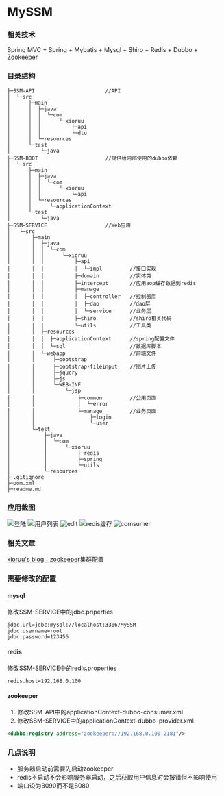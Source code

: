 # MySSM

### 相关技术
Spring MVC + Spring + Mybatis + Mysql + Shiro + Redis + Dubbo + Zookeeper

### 目录结构
```shell
├─SSM-API                       //API
│  └─src
│      ├─main
│      │  ├─java
│      │  │  └─com
│      │  │      └─xioruu
│      │  │          ├─api          
│      │  │          └─dto
│      │  └─resources
│      └─test
│          └─java
├─SSM-BOOT                      //提供给内部使用的dubbo依赖
│  └─src
│      ├─main
│      │  ├─java
│      │  │  └─com
│      │  │      └─xioruu
│      │  │          └─api
│      │  └─resources
│      │      └─applicationContext
│      └─test
│          └─java
├─SSM-SERVICE                   //Web应用
│   └─src
│       ├─main
│       │  ├─java
│       │  │  └─com
│       │  │      └─xioruu
│       │  │          ├─api
│       │  │          │  └─impl         //接口实现
│       │  │          ├─domain          //实体类
│       │  │          ├─intercept       //应用aop缓存数据到redis
│       │  │          ├─manage  
│       │  │          │  ├─controller   //控制器层
│       │  │          │  ├─dao          //dao层
│       │  │          │  └─service      //业务层
│       │  │          ├─shiro           //shiro相关代码
│       │  │          └─utils           //工具类
│       │  ├─resources
│       │  │  ├─applicationContext      //spring配置文件
│       │  │  └─sql                     //数据库脚本
│       │  └─webapp                     //前端文件
│       │      ├─bootstrap
│       │      ├─bootstrap-fileinput    //图片上传
│       │      ├─jquery
│       │      ├─js
│       │      └─WEB-INF
│       │          └─jsp                
│       │              ├─common         //公用页面
│       │              │  └─error
│       │              └─manage         //业务页面
│       │                  ├─login
│       │                  └─user
│       └─test
│           ├─java
│           │  └─com
│           │      └─xioruu
│           │          ├─redis
│           │          ├─spring
│           │          └─utils
│           └─resources
├─.gitignore
├─pom.xml
├─readme.md
```


### 应用截图
![登陆](https://blogcase-1256125353.cos.ap-shanghai.myqcloud.com/%E7%99%BB%E9%99%86.PNG)
![用户列表](https://blogcase-1256125353.cos.ap-shanghai.myqcloud.com/%E7%94%A8%E6%88%B7%E5%88%97%E8%A1%A8.PNG)
![edit](https://blogcase-1256125353.cos.ap-shanghai.myqcloud.com/%E7%94%A8%E6%88%B7%E4%BF%A1%E6%81%AF%E7%BC%96%E8%BE%91.PNG)
![redis缓存](https://blogcase-1256125353.cos.ap-shanghai.myqcloud.com/redis%E7%BC%93%E5%AD%98.PNG)
![comsumer](https://blogcase-1256125353.cos.ap-shanghai.myqcloud.com/consumer.PNG)


### 相关文章
[xioruu's blog：zookeeper集群配置](http://xioruu.github.io/2017/12/18/zookeeper集群配置/)


### 需要修改的配置
#### mysql
修改SSM-SERVICE中的jdbc.priperties
```properties
jdbc.url=jdbc:mysql://localhost:3306/MySSM
jdbc.username=root
jdbc.password=123456
```

#### redis
修改SSM-SERVICE中的redis.properties
```properties
redis.host=192.168.0.100
```

#### zookeeper
1. 修改SSM-API中的applicationContext-dubbo-consumer.xml
2. 修改SSM-SERVICE中的applicationContext-dubbo-provider.xml
```xml
<dubbo:registry address="zookeeper://192.168.0.100:2181"/>
```


### 几点说明
- 服务器启动前需要先启动zookeeper
- redis不启动不会影响服务器启动，之后获取用户信息时会报错但不影响使用
- 端口设为8090而不是8080


